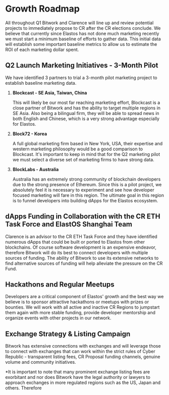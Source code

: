 

# Growth Roadmap

All throughout Q1 Bitwork and Clarence will line up and review potential projects to immediately propose to CR after
the CR elections conclude. We believe that currently since Elastos has not done much marketing recently we must start
a minimum baseline of efforts to gather data. This initial data will establish some important baseline metrics to allow
us to estimate the ROI of each marketing dollar spent.

## Q2 Launch Marketing Initiatives - 3-Month Pilot

We have identified 3 partners to trial a 3-month pilot marketing project to establish baseline marketing data.

1. **Blockcast - SE Asia, Taiwan, China**

    This will likely be our most far reaching marketing effort, Blockcast is a close partner of Bitwork and has the
    ability to target multiple regions in SE Asia. Also being a bilingual firm, they will be able to spread news in both
    English and Chinese, which is a very strong advantage especially for Elastos.

2. **Block72 - Korea**

    A full global marketing firm based in New York, USA, their expertise and western marketing philosophy would be a good
    comparison to Blockcast. It's important to keep in mind that for the Q2 marketing pilot we must select a diverse
    set of marketing firms to have strong data.

3. **BlockLabs - Australia**

    Australia has an extremely strong community of blockchain developers due to the strong presence of Ethereum. Since
    this is a pilot project, we absolutely feel it is necessary to experiment and see how developer focused marketing
    will fare in this region. The ultimate goal in this region is to funnel developers into building dApps for the
    Elastos ecosystem.

## dApps Funding in Collaboration with the CR ETH Task Force and ElastOS Shanghai Team

Clarence is an advisor to the CR ETH Task Force and they have identified numerous dApps that could be built or ported
to Elastos from other blockchains. Of course software development is an expensive endeavor, therefore Bitwork will do
its best to connect developers with multiple sources of funding. The ability of Bitwork to use its extensive networks
to find alternative sources of funding will help alleviate the pressure on the CR Fund.

## Hackathons and Regular Meetups

Developers are a critical component of Elastos' growth and the best way we believe is to sponsor attractive hackathons
or meetups with prizes or bounties. We will work with all active and inactive CR Regions to jumpstart them again with
more stable funding, provide developer mentorship and organize events with other projects in our network.

## Exchange Strategy & Listing Campaign

Bitwork has extensive connections with exchanges and will leverage those to connect with exchanges that can work
within the strict rules of Cyber Republic - transparent listing fees, CR Proposal funding channels, genuine volume
 and community initiatives.

*It is important to note that many prominent exchange listing fees are exorbitant and nor does Bitwork have the legal
authority or lawyers to approach exchanges in more regulated regions such as the US, Japan and others. Therefore


